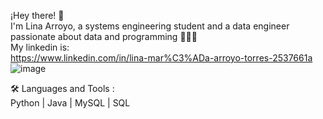 ¡Hey there! 👋</br>
I'm Lina Arroyo, a systems engineering student and a data engineer passionate about data and programming 👩🏽‍💻 </br>
My linkedin is:</br>
https://www.linkedin.com/in/lina-mar%C3%ADa-arroyo-torres-2537661a
![image](https://user-images.githubusercontent.com/105379715/217086986-31d3a716-b2f0-4dc8-b585-c17d70a04be7.png)

🛠️ Languages and Tools : </br>
Python | Java | MySQL | SQL  
